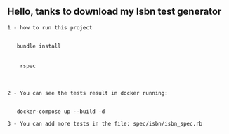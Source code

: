 ## Hello, tanks to download my Isbn test generator

```
1 - how to run this project
``` 
<code>
   bundle install
</code><br>
<code>
    rspec
</code><br/><br/>

```
2 - You can see the tests result in docker running:
``` 
<code>
   docker-compose up --build -d
</code>

```
3 - You can add more tests in the file: spec/isbn/isbn_spec.rb
``` 



